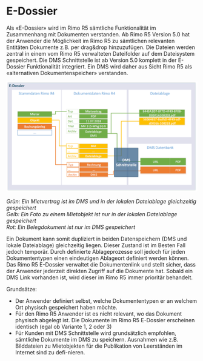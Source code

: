 # E-Dossier

Als «E-Dossier» wird im Rimo R5 sämtliche Funktionalität im Zusammenhang mit Dokumenten verstanden.
Ab Rimo R5 Version 5.0 hat der Anwender die Möglichkeit im Rimo R5 zu sämtlichen relevanten Entitäten Dokumente z.B. per drag&drop hinzuzufügen. Die Dateien werden zentral in einem vom Rimo R5 verwalteten Dateifolder auf dem Dateisystem gespeichert.
Die DMS Schnittstelle ist ab Version 5.0 komplett in der E-Dossier Funktionalität integriert.
Ein DMS wird daher aus Sicht Rimo R5 als «alternativen Dokumentenspeicher» verstanden.

![E-Dossier-Konzept](/_grafiken/edossier.png)

*Grün: Ein Mietvertrag ist im DMS und in der lokalen Dateiablage gleichzeitig gespeichert*<br>
*Gelb: Ein Foto zu einem Mietobjekt ist nur in der lokalen Dateiablage gespeichert*<br>
*Rot: Ein Belegdokument ist nur im DMS gespeichert*<br>

Ein Dokument kann somit dupliziert in beiden Datenspeichern (DMS und lokale Dateiablage) gleichzeitig liegen. Dieser Zustand ist im Besten Fall jedoch temporär. Durch definierte Ablageprozesse soll jedoch für jeden Dokumententypen einen eindeutigen Ablageort definiert werden können.
Das Rimo R5 E-Dossier verwaltet die Dokumentenlink und stellt sicher, dass der Anwender jederzeit direkten Zugriff auf die Dokumente hat.
Sobald ein DMS Link vorhanden ist, wird dieser im Rimo R5 immer prioritär behandelt.

Grundsätze:
- Der Anwender definiert selbst, welche Dokumententypen er an welchem Ort physisch gespeichert haben möchte.
- Für den Rimo R5 Anwender ist es nicht relevant, wo das Dokument physisch abgelegt ist. Die Dokumente im Rimo R5 E-Dossier erscheinen identisch (egal ob Variante 1, 2 oder 3)
- Für Kunden mit DMS Schnittstelle wird grundsätzlich empfohlen, sämtliche Dokumente im DMS zu speichern. Ausnahmen wie z.B. Bilddateien zu Mietobjekten für die Publikation von Leerständen im Internet sind zu defi-nieren.
